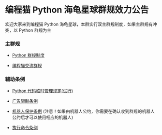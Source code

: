 # 编程猫 Python 海龟星球群规效力公告

欢迎大家来到编程猫 Python 海龟星球，本群实行双主群规制度，如果主群规有冲突，以 Python 群规为主

### 主群规

- [Python 群规制度](/policy/charter)

- [编程猫交流群规](https://codemao.yuque.com/kzbwh0/tr85mg/bcm_communityrules)

### 辅助条例

- [Python 代码临时管理规定(试行)](/policy/codePolicy)

- [广告限制条例](/policy/advertisement)

- [机器人保护条例](/policy/botProtection) (注意！如果由机器人公约，你需要在确认收到群规的机器人公约后才可以使用相应的机器人)

- [执行命令条例](/policy/executiveOrders/)
